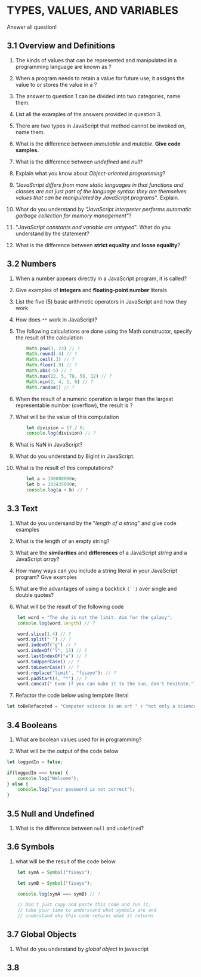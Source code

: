 # TYPES, VALUES, AND VARIABLES

Answer all question!

## 3.1 Overview and Definitions

1. The kinds of values that can be represented and manipulated in a programming language are known as ?

2. When a program needs to retain a value for future use, it assigns the value to or stores the value in a ?

3. The answer to question 1 can be divided into two categories, name them.

4. List all the examples of the answers provided in question 3. 

5. There are two types in JavaScript that method cannot be invoked on, name them.

6. What is the difference between *immutable* and *mutable*. **Give code samples.** 

7. What is the difference between *undefined* and *null*?

8. Explain what you know about *Object-oriented programming*?

9. *"JavaScript differs from more static languages in that functions and classes are not just part of the language syntax: they are themselves values that can be manipulated by JavaScript programs"*. Explain.

10. What do you understand by *"JavaScript interpreter performs automatic garbage collection for memory management"*?

11. "*JavaScript constants and variable are untyped*". What do you understand by the statement?

12. What is the difference between **strict equality** and **loose equality**? 

## 3.2 Numbers

1. When a number appears directly in a JavaScript program, it is called?

2. Give examples of **integers** and **floating-point number** literals

3. List the five (5) basic arithmetic operators in JavaScript and how they work

4. How does `**` work in JavaScript?

5. The following calculations are done using the Math constructor, specify the result of the calculation
    ```javascript
        Math.pow(3, 23) // ?
        Math.round(.4) // ?
        Math.ceil(.3) // ?
        Math.floor(.9) // ?
        Math.abs(-5) // ?
        Math.max(22, 5, 78, 56, 12) // ?
        Math.min(2, 4, 1, 0) // ?
        Math.random() // ?
    ```
6. When the result of a numeric operation is larger than the largest representable number (overflow), the result is ?

7. What will be the value of this computation
    ```javascript
        let division = 17 / 0;
        console.log(division) // ?
    ```

8. What is NaN in JavaScript?

9. What do you understand by BigInt in JavaScript.

10. What is the result of this computations?
    ```javascript
        let a = 100000000n;
        let b = 203435000n;
        console.log(a + b) // ?
    ```

## 3.3 Text

1. What do you undersand by the "*length of a string*" and give code examples

2. What is the length of an empty string?

3. What are the **similarities** and **differences** of a JavaScript *string* and a JavaScript *array*?

4. How many ways can you include a string literal in your JavaScript program? Give examples

5. What are the advantages of using a backtick `(``)` over single and double quotes?

6. What will be the result of the following code
```javascript
    let word = "The sky is not the limit. Aim for the galaxy"; 
    console.log(word.length) // ?

    word.slice(1,4) // ?
    word.split(" ") // ?
    word.indexOf("g") // ?
    word.indexOf("l", 13) // ?
    word.lastIndexOf("a") // ?
    word.toUpperCase() // ?
    word.toLowerCase() // ?
    word.replace("limit", "fisayo"); // ?
    word.padStart(4, "*") // ?
    word.concat(" Even if you can make it to the sun, don't hesitate.") // ?
```

7. Refactor the code below using template literal
```javascript
let toBeRefacoted = "Computer science is an art " + "not only a science ";
```

## 3.4 Booleans

1. What are boolean values used for in programming?

2. What will be the output of the code below
```javascript
let loggedIn = false;

if(loggedIn === true) {
    console.log("Welcome");
} else {
    console.log("your password is not correct");
}
```

## 3.5 Null and Undefined

1. What is the difference between `null` and `undefined`?

## 3.6 Symbols

1. what will be the result of the code below
```javascript
    let symA = Symbol("fisayo");

    let symB = Symbol("fisayo");

    console.log(symA === symB) // ?

    // Don't just copy and paste this code and run it, 
    // take your time to understand what symbols are and 
    // understand why this code returns what it returns
```

## 3.7 Global Objects

1. What do you understand by *global object* in javascript

## 3.8 